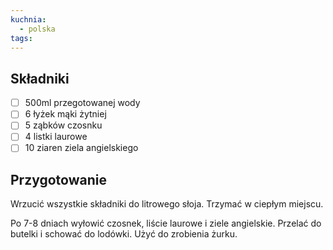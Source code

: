 ```yaml
---
kuchnia:
  - polska
tags:
---
```


## Składniki

- [ ] 500ml przegotowanej wody
- [ ] 6 łyżek mąki żytniej
- [ ] 5 ząbków czosnku
- [ ] 4 listki laurowe
- [ ] 10 ziaren ziela angielskiego

## Przygotowanie

Wrzucić wszystkie składniki do litrowego słoja. Trzymać w ciepłym miejscu. 

Po 7-8 dniach wyłowić czosnek, liście laurowe i ziele angielskie. Przelać do butelki i schować do lodówki. Użyć do zrobienia żurku.